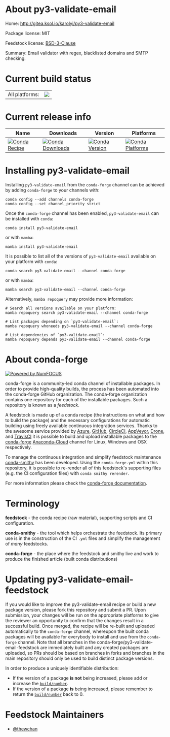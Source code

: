 About py3-validate-email
========================

Home: http://gitea.ksol.io/karolyi/py3-validate-email

Package license: MIT

Feedstock license: [BSD-3-Clause](https://github.com/conda-forge/py3-validate-email-feedstock/blob/main/LICENSE.txt)

Summary: Email validator with regex, blacklisted domains and SMTP checking.

Current build status
====================


<table><tr><td>All platforms:</td>
    <td>
      <a href="https://dev.azure.com/conda-forge/feedstock-builds/_build/latest?definitionId=16674&branchName=main">
        <img src="https://dev.azure.com/conda-forge/feedstock-builds/_apis/build/status/py3-validate-email-feedstock?branchName=main">
      </a>
    </td>
  </tr>
</table>

Current release info
====================

| Name | Downloads | Version | Platforms |
| --- | --- | --- | --- |
| [![Conda Recipe](https://img.shields.io/badge/recipe-py3--validate--email-green.svg)](https://anaconda.org/conda-forge/py3-validate-email) | [![Conda Downloads](https://img.shields.io/conda/dn/conda-forge/py3-validate-email.svg)](https://anaconda.org/conda-forge/py3-validate-email) | [![Conda Version](https://img.shields.io/conda/vn/conda-forge/py3-validate-email.svg)](https://anaconda.org/conda-forge/py3-validate-email) | [![Conda Platforms](https://img.shields.io/conda/pn/conda-forge/py3-validate-email.svg)](https://anaconda.org/conda-forge/py3-validate-email) |

Installing py3-validate-email
=============================

Installing `py3-validate-email` from the `conda-forge` channel can be achieved by adding `conda-forge` to your channels with:

```
conda config --add channels conda-forge
conda config --set channel_priority strict
```

Once the `conda-forge` channel has been enabled, `py3-validate-email` can be installed with `conda`:

```
conda install py3-validate-email
```

or with `mamba`:

```
mamba install py3-validate-email
```

It is possible to list all of the versions of `py3-validate-email` available on your platform with `conda`:

```
conda search py3-validate-email --channel conda-forge
```

or with `mamba`:

```
mamba search py3-validate-email --channel conda-forge
```

Alternatively, `mamba repoquery` may provide more information:

```
# Search all versions available on your platform:
mamba repoquery search py3-validate-email --channel conda-forge

# List packages depending on `py3-validate-email`:
mamba repoquery whoneeds py3-validate-email --channel conda-forge

# List dependencies of `py3-validate-email`:
mamba repoquery depends py3-validate-email --channel conda-forge
```


About conda-forge
=================

[![Powered by
NumFOCUS](https://img.shields.io/badge/powered%20by-NumFOCUS-orange.svg?style=flat&colorA=E1523D&colorB=007D8A)](https://numfocus.org)

conda-forge is a community-led conda channel of installable packages.
In order to provide high-quality builds, the process has been automated into the
conda-forge GitHub organization. The conda-forge organization contains one repository
for each of the installable packages. Such a repository is known as a *feedstock*.

A feedstock is made up of a conda recipe (the instructions on what and how to build
the package) and the necessary configurations for automatic building using freely
available continuous integration services. Thanks to the awesome service provided by
[Azure](https://azure.microsoft.com/en-us/services/devops/), [GitHub](https://github.com/),
[CircleCI](https://circleci.com/), [AppVeyor](https://www.appveyor.com/),
[Drone](https://cloud.drone.io/welcome), and [TravisCI](https://travis-ci.com/)
it is possible to build and upload installable packages to the
[conda-forge](https://anaconda.org/conda-forge) [Anaconda-Cloud](https://anaconda.org/)
channel for Linux, Windows and OSX respectively.

To manage the continuous integration and simplify feedstock maintenance
[conda-smithy](https://github.com/conda-forge/conda-smithy) has been developed.
Using the ``conda-forge.yml`` within this repository, it is possible to re-render all of
this feedstock's supporting files (e.g. the CI configuration files) with ``conda smithy rerender``.

For more information please check the [conda-forge documentation](https://conda-forge.org/docs/).

Terminology
===========

**feedstock** - the conda recipe (raw material), supporting scripts and CI configuration.

**conda-smithy** - the tool which helps orchestrate the feedstock.
                   Its primary use is in the construction of the CI ``.yml`` files
                   and simplify the management of *many* feedstocks.

**conda-forge** - the place where the feedstock and smithy live and work to
                  produce the finished article (built conda distributions)


Updating py3-validate-email-feedstock
=====================================

If you would like to improve the py3-validate-email recipe or build a new
package version, please fork this repository and submit a PR. Upon submission,
your changes will be run on the appropriate platforms to give the reviewer an
opportunity to confirm that the changes result in a successful build. Once
merged, the recipe will be re-built and uploaded automatically to the
`conda-forge` channel, whereupon the built conda packages will be available for
everybody to install and use from the `conda-forge` channel.
Note that all branches in the conda-forge/py3-validate-email-feedstock are
immediately built and any created packages are uploaded, so PRs should be based
on branches in forks and branches in the main repository should only be used to
build distinct package versions.

In order to produce a uniquely identifiable distribution:
 * If the version of a package **is not** being increased, please add or increase
   the [``build/number``](https://docs.conda.io/projects/conda-build/en/latest/resources/define-metadata.html#build-number-and-string).
 * If the version of a package **is** being increased, please remember to return
   the [``build/number``](https://docs.conda.io/projects/conda-build/en/latest/resources/define-metadata.html#build-number-and-string)
   back to 0.

Feedstock Maintainers
=====================

* [@thewchan](https://github.com/thewchan/)

